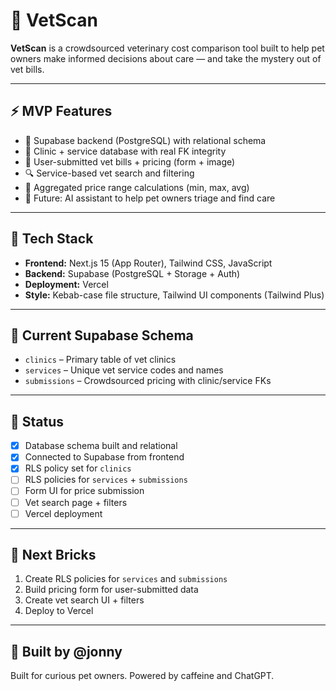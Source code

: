 # 🐾 VetScan

**VetScan** is a crowdsourced veterinary cost comparison tool built to help pet owners make informed decisions about care — and take the mystery out of vet bills.

---

## ⚡️ MVP Features

- 🧠 Supabase backend (PostgreSQL) with relational schema
- 📄 Clinic + service database with real FK integrity
- 📸 User-submitted vet bills + pricing (form + image)
- 🔍 Service-based vet search and filtering
- 🧮 Aggregated price range calculations (min, max, avg)
- 🤖 Future: AI assistant to help pet owners triage and find care

---

## 💾 Tech Stack

- **Frontend:** Next.js 15 (App Router), Tailwind CSS, JavaScript
- **Backend:** Supabase (PostgreSQL + Storage + Auth)
- **Deployment:** Vercel
- **Style:** Kebab-case file structure, Tailwind UI components (Tailwind Plus)

---

## 🔐 Current Supabase Schema

- `clinics` – Primary table of vet clinics
- `services` – Unique vet service codes and names
- `submissions` – Crowdsourced pricing with clinic/service FKs

---

## 🚧 Status

- [x] Database schema built and relational
- [x] Connected to Supabase from frontend
- [x] RLS policy set for `clinics`
- [ ] RLS policies for `services` + `submissions`
- [ ] Form UI for price submission
- [ ] Vet search page + filters
- [ ] Vercel deployment

---

## 🧱 Next Bricks

1. Create RLS policies for `services` and `submissions`
2. Build pricing form for user-submitted data
3. Create vet search UI + filters
4. Deploy to Vercel

---

## 🧠 Built by @jonny  
Built for curious pet owners. Powered by caffeine and ChatGPT.

